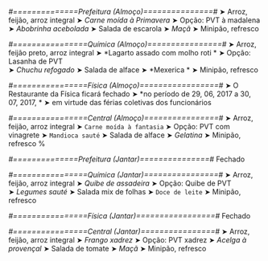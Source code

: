 
*#==============Prefeitura (Almoço)===============#*
➤ Arroz, feijão, arroz integral 
➤ *Carne moída à Primavera*
➤ Opção: PVT à madalena
➤ *Abobrinha acebolada*
➤ Salada de escarola
➤ *Maçã*
➤ Minipão, refresco

*#================Química (Almoço)================#*
➤ Arroz, feijão preto, arroz integral
➤ *Lagarto assado com molho roti  *
➤ Opção: Lasanha de PVT  
➤ *Chuchu refogado*
➤ Salada de alface
➤ *Mexerica  *
➤ Minipão, refresco

*#================Física (Almoço)=================#*
➤ O Restaurante da Física ficará fechado 
➤ *no período de 29, 06, 2017 a 30, 07, 2017, *
➤ em virtude das férias coletivas dos funcionários

*#================Central (Almoço)================#*
➤ Arroz, feijão, arroz integral
➤ `Carne moída à fantasia`
➤ Opção: PVT com vinagrete
➤ `Mandioca sauté`
➤ Salada de alface
➤ *Gelatina*
➤ Minipão, refresco
%

*#==============Prefeitura (Jantar)===============#*
Fechado

*#================Química (Jantar)================#*
➤ Arroz, feijão, arroz integral
➤ *Quibe de assadeira*
➤ Opção: Quibe de PVT  
➤ *Legumes sauté*
➤ Salada mix de folhas
➤ `Doce de leite`
➤ Minipão, refresco

*#================Física (Jantar)=================#*
Fechado

*#================Central (Jantar)================#*
➤ Arroz, feijão, arroz integral
➤ *Frango xadrez*
➤ Opção: PVT xadrez
➤ *Acelga à provençal*
➤ Salada de tomate
➤ *Maçã*
➤ Minipão, refresco
